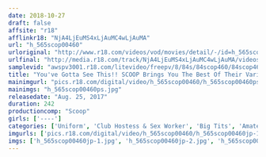 ```yaml
---
date: 2018-10-27
draft: false
affsite: "r18"
afflinkr18: "NjA4LjEuMS4xLjAuMC4wLjAuMA"
url: "h_565scop00460"
urloriginal: "http://www.r18.com/videos/vod/movies/detail/-/id=h_565scop00460"
urlfinal: "http://media.r18.com/track/NjA4LjEuMS4xLjAuMC4wLjAuMA/videos/vod/movies/detail/-/id=h_565scop00460"
samplevid: "awspv3001.r18.com/litevideo/freepv/8/84s/84scop460/84scop460_dmb_w.mp4"
title: "You've Gotta See This!! SCOOP Brings You The Best Of Their Variety Specials 4 Hours/40 Ladies"
mainimgurl: "pics.r18.com/digital/video/h_565scop00460/h_565scop00460ps.jpg"
mainimgs: "h_565scop00460ps.jpg"
releasedate: "Aug. 25, 2017"
duration: 242
productioncomp: "Scoop"
girls: ['----']
categories: ['Uniform', 'Club Hostess & Sex Worker', 'Big Tits', 'Amateur', 'Blowjob', 'Over 4 Hours', 'Hi-Def']
imgurls: ['pics.r18.com/digital/video/h_565scop00460/h_565scop00460jp-1.jpg', 'pics.r18.com/digital/video/h_565scop00460/h_565scop00460jp-2.jpg', 'pics.r18.com/digital/video/h_565scop00460/h_565scop00460jp-3.jpg', 'pics.r18.com/digital/video/h_565scop00460/h_565scop00460jp-4.jpg', 'pics.r18.com/digital/video/h_565scop00460/h_565scop00460jp-5.jpg', 'pics.r18.com/digital/video/h_565scop00460/h_565scop00460jp-6.jpg', 'pics.r18.com/digital/video/h_565scop00460/h_565scop00460jp-7.jpg', 'pics.r18.com/digital/video/h_565scop00460/h_565scop00460jp-8.jpg', 'pics.r18.com/digital/video/h_565scop00460/h_565scop00460jp-9.jpg', 'pics.r18.com/digital/video/h_565scop00460/h_565scop00460jp-10.jpg', 'pics.r18.com/digital/video/h_565scop00460/h_565scop00460jp-11.jpg', 'pics.r18.com/digital/video/h_565scop00460/h_565scop00460jp-12.jpg', 'pics.r18.com/digital/video/h_565scop00460/h_565scop00460jp-13.jpg', 'pics.r18.com/digital/video/h_565scop00460/h_565scop00460jp-14.jpg', 'pics.r18.com/digital/video/h_565scop00460/h_565scop00460jp-15.jpg', 'pics.r18.com/digital/video/h_565scop00460/h_565scop00460jp-16.jpg', 'pics.r18.com/digital/video/h_565scop00460/h_565scop00460jp-17.jpg', 'pics.r18.com/digital/video/h_565scop00460/h_565scop00460jp-18.jpg', 'pics.r18.com/digital/video/h_565scop00460/h_565scop00460jp-19.jpg', 'pics.r18.com/digital/video/h_565scop00460/h_565scop00460jp-20.jpg']
imgs: ['h_565scop00460jp-1.jpg', 'h_565scop00460jp-2.jpg', 'h_565scop00460jp-3.jpg', 'h_565scop00460jp-4.jpg', 'h_565scop00460jp-5.jpg', 'h_565scop00460jp-6.jpg', 'h_565scop00460jp-7.jpg', 'h_565scop00460jp-8.jpg', 'h_565scop00460jp-9.jpg', 'h_565scop00460jp-10.jpg', 'h_565scop00460jp-11.jpg', 'h_565scop00460jp-12.jpg', 'h_565scop00460jp-13.jpg', 'h_565scop00460jp-14.jpg', 'h_565scop00460jp-15.jpg', 'h_565scop00460jp-16.jpg', 'h_565scop00460jp-17.jpg', 'h_565scop00460jp-18.jpg', 'h_565scop00460jp-19.jpg', 'h_565scop00460jp-20.jpg']
---
```

